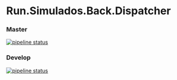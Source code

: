 # Run.Simulados.Back.Dispatcher


### Master
[![pipeline status](https://gitlab.com/run-simulados1/run-simulados-messaging/badges/master/pipeline.svg)](https://gitlab.com/run-simulados1/run-simulados-messaging/-/commits/master)

### Develop
[![pipeline status](https://gitlab.com/run-simulados1/run-simulados-messaging/badges/develop/pipeline.svg)](https://gitlab.com/run-simulados1/run-simulados-messaging/-/commits/develop)
